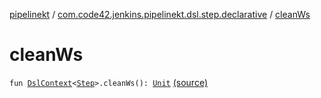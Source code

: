 [pipelinekt](../index.md) / [com.code42.jenkins.pipelinekt.dsl.step.declarative](index.md) / [cleanWs](./clean-ws.md)

# cleanWs

`fun `[`DslContext`](../com.code42.jenkins.pipelinekt.dsl/-dsl-context/index.md)`<`[`Step`](../com.code42.jenkins.pipelinekt.core.step/-step/index.md)`>.cleanWs(): `[`Unit`](https://kotlinlang.org/api/latest/jvm/stdlib/kotlin/-unit/index.html) [(source)](https://github.com/code42/pipelinekt/tree/master/dsl/src/main/kotlin/com/code42/jenkins/pipelinekt/dsl/step/declarative/CleanWsDsl.kt#L7)